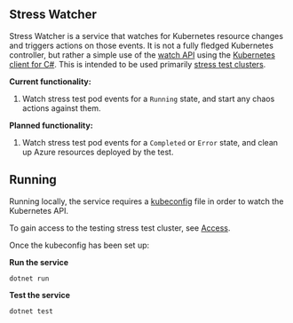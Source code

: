 ## Stress Watcher

Stress Watcher is a service that watches for Kubernetes resource changes and triggers actions on those events.
It is not a fully fledged Kubernetes controller, but rather a simple use of the [watch
API](https://kubernetes.io/docs/reference/using-api/api-concepts/#efficient-detection-of-changes) using the [Kubernetes
client for C#](https://github.com/kubernetes-client/csharp). This is intended to be used primarily [stress
test clusters](https://github.com/Azure/azure-sdk-tools/blob/main/tools/stress-cluster/chaos/README.md).


**Current functionality:**

1. Watch stress test pod events for a `Running` state, and start any chaos actions against them.


**Planned functionality:**

1. Watch stress test pod events for a `Completed` or `Error` state, and clean up Azure resources deployed by the test.


## Running

Running locally, the service requires a
[kubeconfig](https://kubernetes.io/docs/concepts/configuration/organize-cluster-access-kubeconfig/) file in order to
watch the Kubernetes API.

To gain access to the testing stress test cluster, see
[Access](https://github.com/Azure/azure-sdk-tools/blob/main/tools/stress-cluster/chaos/README.md#access).

Once the kubeconfig has been set up:

**Run the service**

```
dotnet run
```

**Test the service**

```
dotnet test
```

